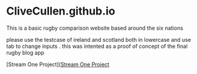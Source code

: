 # CliveCullen.github.io
This is a basic rugby comparison website based around the six nations

please use the testcase of ireland and scotland both in lowercase and use tab to change inputs . 
this was intented as a proof of concept of the final rugby blog app


[Stream One Project]([Stream One Project]()
